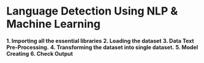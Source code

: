 # Language Detection Using NLP & Machine Learning

**1. Importing all the essential libraries**
**2. Loading the dataset**
**3. Data Text Pre-Processing.**
**4. Transforming the dataset into single dataset.**
**5. Model Creating**
**6. Check Output**
